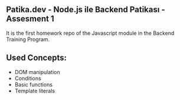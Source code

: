 ## Patika.dev - Node.js ile Backend Patikası - Assesment 1

It is the first homework repo of the Javascript module in the Backend Training Program. 

## Used Concepts:
- DOM manipulation
- Conditions 
- Basic functions
- Template literals

